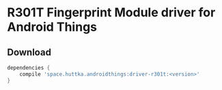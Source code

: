 # R301T Fingerprint Module driver for Android Things

## Download

```groovy
dependencies {
    compile 'space.huttka.androidthings:driver-r301t:<version>'
}
```